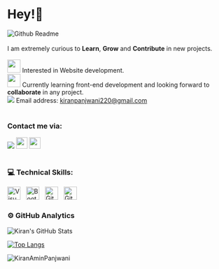 <h1>Hey!👋 </h1>

![Github Readme](https://user-images.githubusercontent.com/90326051/163649769-693ba062-e66d-4455-976f-2a8f9f3e8d28.jpg)
<br><br>I am extremely curious to <b>Learn</b>, <b>Grow</b> and <b>Contribute</b> in new projects. <br><br>
<img src="https://img.icons8.com/ios-filled/50/000000/depression.png" width= "30px"/> Interested in Website development.<br>
<img src="https://img.icons8.com/external-glyph-zulfa-mahendra/48/000000/external-learning-deep-learning-glyph-zulfa-mahendra.png" width= "30"/> Currently learning front-end development and looking forward to <b>collaborate</b> in any project. <br>
<img src="https://img.icons8.com/ios-glyphs/30/000000/email-document.png"/> Email address: kiranpanjwani220@gmail.com <br>
<br>

<h3><b>Contact me via: </b></h3>
<a href="https://www.linkedin.com/in/kiran-panjwani-20621k318/"><img src="https://img.icons8.com/ios-glyphs/30/000000/linkedin.png"/></a> 
<a href="https://twitter.com/KIRANPANJWANI7?t=3SlrdeoIF-cEzwKNeSS9vw&s=09" ><img src="https://img.icons8.com/ios-filled/50/000000/twitter.png" width="26px"/></a>  
<a href="https://github.com/KiranAminPanjwani" ><img src="https://img.icons8.com/ios-filled/50/000000/github.png" width="26px"/></a> 

<br>
<br>

<h3>💻 Technical Skills: </h3>
<img align="left" alt="Visual Studio Code" width="30px" src="https://cdn.jsdelivr.net/gh/devicons/devicon/icons/vscode/vscode-original.svg" style="padding-right:10px;"/>
<img align="left" alt="Bootstrap" width="30px" src="https://cdn.jsdelivr.net/gh/devicons/devicon/icons/bootstrap/bootstrap-plain-wordmark.svg" style="padding-right:10px;"/>
<img align="left" alt="Git" width="30px" src="https://cdn.jsdelivr.net/gh/devicons/devicon/icons/git/git-original.svg" style="padding-right:10px;" />
<img align="left" alt="GitHub" width="30px" src="https://user-images.githubusercontent.com/3369400/139448065-39a229ba-4b06-434b-bc67-616e2ed80c8f.png" style="padding-right:10px;" />

<br>
<br>

<h3>⚙️ GitHub Analytics </h3> 

![Kiran's GitHub Stats](https://github-readme-stats.vercel.app/api?username=KiranAminPanjwani&show_icons=true&theme=dark)

[![Top Langs](https://github-readme-stats.vercel.app/api/top-langs/?username=KiranAminPanjwani&layout=compact&theme=dark)](https://github.com/KiranAminPanjwani/github-readme-stats)

<img align="center" src="https://github-readme-streak-stats.herokuapp.com/?user=KiranAminPanjwani&layout=compact&theme=dark" alt="KiranAminPanjwani"/>





